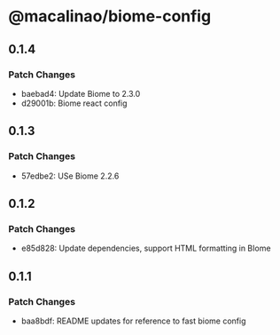 # @macalinao/biome-config

## 0.1.4

### Patch Changes

- baebad4: Update Biome to 2.3.0
- d29001b: Biome react config

## 0.1.3

### Patch Changes

- 57edbe2: USe Biome 2.2.6

## 0.1.2

### Patch Changes

- e85d828: Update dependencies, support HTML formatting in BIome

## 0.1.1

### Patch Changes

- baa8bdf: README updates for reference to fast biome config
